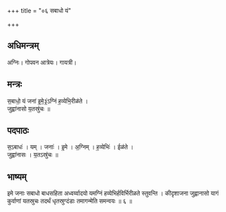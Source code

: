 +++
title = "०६ सबाधो यं"

+++
## अधिमन्त्रम्
अग्निः। गोपवन आत्रेयः। गायत्री।

## मन्त्रः
स॒बाधो॒ यं जना॑ इ॒मे॒३॒॑ऽग्निं ह॒व्येभि॒रीळ॑ते ।  
जुह्वा॑नासो य॒तस्रु॑चः ॥

## पदपाठः
स॒ऽबाधः॑ । यम् । जनाः॑ । इ॒मे । अ॒ग्निम् । ह॒व्येभिः॑ । ईळ॑ते ।  
जुह्वा॑नासः । य॒तऽस्रु॑चः ॥

## भाष्यम्
इमे जनाः सबाधो बाधसहिता अध्वर्य्वादयो यमग्निं हव्येभिर्हविर्भिरीळते स्तुवन्ति । कीदृशाजना जुह्वानासो यागं कुर्वाणां यतस्रुचः तदर्थं धृतस्रुग्दंडाः तमागन्मेति समन्वयः ॥ ६ ॥